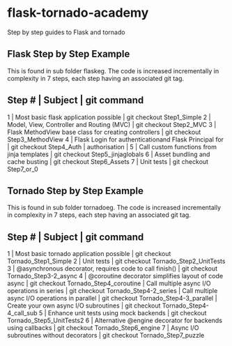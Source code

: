 # flask-tornado-academy
Step by step guides to Flask and tornado

Flask Step by Step Example
---------------------------
This is found in sub folder flaskeg. The code is increased incrementally in complexity in 7 steps,
each step having an associated git tag.

Step # | Subject                                                      | git command
--------------------------------------------------------------------------------------------------
1      | Most basic flask application possible                        | git checkout Step1_Simple
2      | Model, View, Controller and Routing (MVC)                    | git checkout Step2_MVC
3      | Flask MethodView base class for creating controllers         | git checkout Step3_MethodView
4      | Flask Login for authenticationand Flask Principal for        | git checkout Step4_Auth
       | authorisation                                                |
5      | Call custom functions from jinja templates                   | git checkout Step5_jinjaglobals
6      | Asset bundling and cache busting                             | git checkout Step6_Assets
7      | Unit tests                                                   | git checkout Step7_or_0


Tornado Step by Step Example
----------------------------
This is found in sub folder tornadoeg. The code is increased incrementally in complexity in 7 steps,
each step having an associated git tag.

Step # | Subject                                                      | git command
--------------------------------------------------------------------------------------------------
1      | Most basic tornado application possible                      | git checkout Tornado_Step1_Simple
2      | Unit tests                                                   | git checkout Tornado_Step2_UnitTests
3      | @asynchronous decorator, requires code to call finish()      | git checkout Tornado_Step3-2_async
4      | @coroutine decorator simplifies layout of code async         | git checkout Tornado_Step4_coroutine
       | Call multiple async I/O operations in series                 | git checkout Tornado_Step4-2_series
       | Call multiple async I/O operations in parallel               | git checkout Tornado_Step4-3_parallel
       | Create your own async I/O subroutines                        | git checkout Tornado_Step4-4_call_sub
5      | Enhance unit tests using mock backends                       | git checkout Tornado_Step5_UnitTests2
6      | Alternative @engine decorator for backends using callbacks   | git checkout Tornado_Step6_engine
7      | Async I/O subroutines without decorators                     | git checkout Tornado_Step7_puzzle
